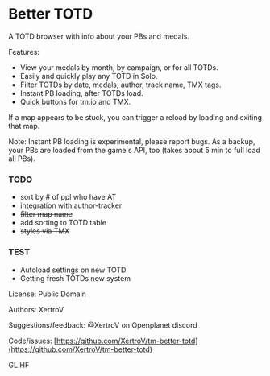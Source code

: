 # Better TOTD

A TOTD browser with info about your PBs and medals.

Features:

* View your medals by month, by campaign, or for all TOTDs.
* Easily and quickly play any TOTD in Solo.
* Filter TOTDs by date, medals, author, track name, TMX tags.
* Instant PB loading, after TOTDs load.
* Quick buttons for tm.io and TMX.

If a map appears to be stuck, you can trigger a reload by loading and exiting that map.

Note: Instant PB loading is experimental, please report bugs. As a backup, your PBs are loaded from the game's API, too (takes about 5 min to full load all PBs).

### TODO

- sort by # of ppl who have AT
- integration with author-tracker
- ~~filter map name~~
- add sorting to TOTD table
- ~~styles via TMX~~

### TEST

- Autoload settings on new TOTD
- Getting fresh TOTDs new system

License: Public Domain

Authors: XertroV

Suggestions/feedback: @XertroV on Openplanet discord

Code/issues: [https://github.com/XertroV/tm-better-totd](https://github.com/XertroV/tm-better-totd)

GL HF
